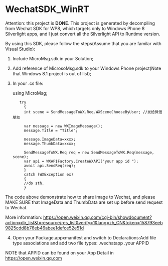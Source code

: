 # WechatSDK_WinRT

Attention: this project is **DONE**.
This project is generated by decompiling from Wechat SDK for WP8, which targets only to Windows Phone 8 Silverlight apps, and I just convert all the Silverlight API to Runtime version.

By using this SDK, please follow the steps(Assume that you are familar with Visual Studio):

1. Include MicroMsg.sdk in your Solution;
2. Add reference of MicrosoMsg.sdk to your Windows Phone project(Note that Windows 8.1 project is out of list);
3. In your .cs file: 

    using MicroMsg;

          try
            {
            int scene = SendMessageToWX.Req.WXSceneChooseByUser; //发给微信朋友
            
            var message = new WXImageMessage();
            message.Title = "Title";
            
            message.ImageData=xxxx;
            message.ThumbData=xxxx;
            
            SendMessageToWX.Req req = new SendMessageToWX.Req(message, scene);
            var api = WXAPIFactory.CreateWXAPI("your app id ");
            await api.SendReq(req);
            }
            catch (WXException ex)
            {
            //do sth.
            }
The code above demonstrate how to share image to Wechat, and please MAKE SURE that ImageData and ThumbData are set up before send request to Wechat.

More information: https://open.weixin.qq.com/cgi-bin/showdocument?action=dir_list&t=resource/res_list&verify=1&lang=zh_CN&token=158793eeb9825cdd8b76eb46abee1defce52e51d

4. Open your Package.appxmanifest and switch to Declarations:Add file type associations and add two file types:
    .wechatapp
    .your APPID

NOTE that APPID can be found on your App Detail in https://open.weixin.qq.com
